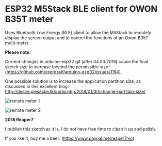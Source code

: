 # ESP32 M5Stack BLE client for OWON B35T meter

Uses Bluetooth Low Energy (BLE) client to allow the M5Stack to remotely display the screen output and to control the functions of an Owon B35T multi-meter.

**Please note:**

Current changes in arduino-esp32 git (after 04.03.2018) cause the final sketch size to increase beyond the permissible size ! (https://github.com/espressif/arduino-esp32/issues/1194),

One possible solution is to increase the application partition size, as discussed in this excellent blog:
http://desire.giesecke.tk/index.php/2018/01/30/change-partition-size/

![remote meter 1](https://github.com/reaper7/M5Stack_BLE_client_Owon_B35T/blob/master/docs/m5stack.jpg)

![remote meter 2](https://github.com/reaper7/M5Stack_BLE_client_Owon_B35T/blob/master/docs/m5stack_meter.jpg)

**2018 Reaper7**

I publish this sketch as it is. I do not have free time to clean it up and polish.

If you like it, buy me a beer: (https://www.paypal.me/reaper7md)

